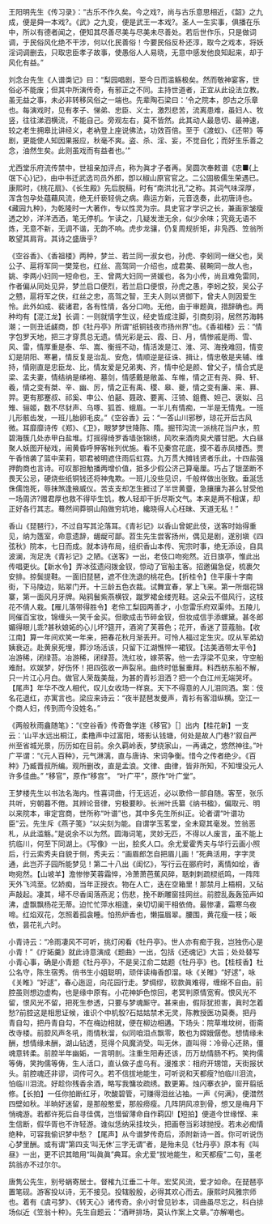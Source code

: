 <!-- { "loadSidebar": true } -->
王阳明先生《传习录》：“古乐不作久矣。今之戏?，尚与古乐意思相近，《韶》之九成，便是舜一本戏?。《武》之九变，便是武王一本戏?。圣人一生实事，俱播在乐中，所以有德者闻之，便知其尽善尽美与尽美未尽善处。若后世作乐，只是做词调，于民俗风化绝不干涉，何以化民善俗！今要民俗反朴还淳，取今之戏本，将妖淫词调删去，只取忠臣孝子故事，使愚俗人人易晓，无意中感发他良知起来，却于风化有益。”

刘念台先生《人谱类记》曰：“梨园唱剧，至今日而滥觞极矣。然而敬神宴客，世俗必不能废；但其中所演传奇，有邪正之不同。主持世道者，正宜从此设法立教。虽无益之事，未必非转移风俗之一端也。先辈陶石梁曰：‘令之院本，卽古之乐章也。每演戏时，见有孝子、悌弟、忠臣、义士，激烈悲苦，流离患难，虽妇人、牧竖，往往涕泗横流，不能自己。旁观左右，莫不皆然。此其动人最恳切、最神速，较之老生拥皋比讲经义，老衲登上座说佛法，功效百倍。至于《渡蚁》、《还带》等剧，更能使人知因果报应，秋毫不爽。盗、杀、淫、妄，不觉自化；而好生乐善之念，油然生矣。此则虽戏而有益者也。’”


尤西堂乐府流传禁中，世祖亲加评点，称为眞才子者再。吴圆次奉敕谱《忠■{上氓下心}记》，由中书迁武选司员外郎，卽以椒山原官官之。二公固极儒生荣遇已。康熙时，《桃花扇》、《长生殿》先后脱稿，时有“南洪北孔”之称。其词气味深厚，浑含包孕处蕴藉风流，绝无纤亵轻佻之病。鼎运方新，元音迭奏，此初唐诗也。《藏园九种》，为乾隆时一大著作，专以性灵为宗。具史官才学识之长，兼画家皱瘦透之妙，洋洋洒洒，笔无停机。乍读之，几疑发泄无余，似少余味；究竟无语不炼，无意不新，无调不谐，无韵不响。虎步龙骧，仍复周规折矩，非凫西、笠翁所敢望其肩背。其诗之盛唐乎?

《空谷香》、《香祖楼》两种，梦兰、若兰同一淑女也，孙虎、李蚓同一继父也，吴公子、扈将军同一樊笼也，红丝、高驾同一介绍也，成君美、裴畹同一故人也，姚、李两小妇同一短命也，王、曾两大妇同一贤媛也，各为小传，尚且难免雷同，作者偏从同处见异，梦兰启口便烈，若兰启口便恨，孙虎之愚，李蚓之狡，吴公子之戆，扈将军之侠，红丝之忠，高驾之智，王夫人则以贤御下，曾夫人则因爱生怜。此外如成、裴诸君，各有性情，各分口吻。无他，由于审题眞，措辞确也。两种均有【混江龙】长调：一则就情字生议，经史皆成注脚，引商刻羽，居然苏海韩潮；一则丑诋鹾商，卽《牡丹亭》所谓“纸铜钱夜市扬州界”也。《香祖楼》云：“情字包罗天地，把三才穿贯总无遗。情光彩是云、霞、日、月，情惨戚是雨、雪、风、雷，情厚重是泰、华、嵩、衡摇不动，情活泼是江、淮、河、海挽难回，情变幻是阴阳、寒暑，情反复是治乱、安危，情顺逆是征诛、揖让，情忠敬是夹辅、维持，情刚直是忠臣龙、比，情友爱是兄弟夷、齐，情中伦是颜、曾父子，情合式是梁、孟夫妻，情结纳是绨袍、墓剑，情感戴是敞盖、车帷，情之正有尧、舜、轩、羲，情之变有桀、辛、幽、厉，情之正有禹、稷、皋、夔，情之变有廉、来、奡、羿。更有那蹇叔、祁奚、申公、伯嚭、聂政、要离、汪锜、鉏麑、妲己、褒姒、吕雉、骊姬，数不尽豺声、乌啄、狐首、蛾眉。一半儿有情痴，一半是无情鬼。一班儿形骸齿发，一班儿胎卵毛皮。”《空谷香》云：“一答山川邪秽，琼花开后古风微。耳靡靡诗传《郑》、《卫》，眼梦梦世降陈、隋。掘邗沟流一派桃花当户水，煎碧海簇几处赤甲白盐堆。灯摇得绮罗香墙张锦绣，风吹来酒肉臭犬餍甘肥。大白昼聚人妖图开秘戏，闹黄昏呼狎客帐列优施。看不见秦宫花底，摸不着赤凤楼西。贾午香悄袭了篮中茉莉，鄂君被明遮住雨后虹霓。九万贯大摊钱贤者乐此，十四盐强押韵商也言诗。可叹那担觔播两增价值，抵多少假公济己算毫厘。巧占了银垄断不畏天公忌，硬烧些纸铜钱还将神鬼欺。一班儿没些见识，千般样做出张致。垂涎恁侏儒饱死，辱抹煞逢掖威仪。苦支支却怎生捱过了半世黄虀，急攘攘为甚么甘受他一场周济?赠君厚也救不得毕生饥，教人轻却干折尽斯文气。本来是两不相谋，却正好各行其志。蓦然间莽铜山陷做穷坑地，纔晓得人心枉昧、天道无私！”


香山《琵琶行》，不过自写其沦落耳。《青衫记》以香山曾妮此伎，送客时始得重见，纳为簉室，命意遗辞，龌龊可鄙。苕生先生尝客扬州，偶见是剧，遂别塡《四弦秋》院本，七日而成。就本诗布局，组织香山本传、宪宗时事，绝无添设，自具波澜，洵足洗《青衫记》之陋。《送客》一出，老伎口吻宛然。近日旗亭，惟此出传唱更伙。【新水令】弄冰弦遗闷拨金钗，惊动了官船主客。招邀偏急促，梳裹欠安排。掠鬓提鞋。一面旧琵琶，遮不住洗退的桃花色。【折桂令】住平康十字南街，下马陵边，贴翠门开。十三龄五色衣裁。试舞宜春，掌上飞来。第一所烟花锦寨，第一面风月牙牌。飐鸦鬟紫燕横钗，蹴罗裙金缕兜鞋。这朵云不借风行，这枝花不倩人栽。【雁儿落带得胜令】老伶工梨园两善才，小忽雷乐府双渠帅。五陵儿同催百宝妆，锦缠头一笑千金买。但歌成击节碎金钗，但妆成信手添螺黛。甚冬郎媚得眼儿乖?甚秋娘妬的心儿坏?筵开，酒涴了芙蓉色；花开，香迷了荳蔻胎。【收江南】算一年间欢笑一年来，把春花秋月渐丢开。可怜人福过定生灾。叹从军弟幼姨衰迈。赴黄泉死埋，葬沙场活该，只留下江湖憔悴一裙钗。【沽美酒带太平令】冶游稀，闭绿苔。冶游稀，闭绿苔。洗红妆，嫁茶客。他一去浮梁不见来，守空船难耐。欢娱梦，好伤怀！把四弦收一声裂帛。曲终时低鬟重拜。料西舫东船不解，只一片江心月白。做官人荣哉美哉，为甚的青衫泪洒？把一个白江州无端哭坏。【尾声】年华不改人相代，叹儿女收场一样哀。天下不得意的人儿泪同洒。案：伎名花退红，亦寓言也。梁应来诗云：“夜半琵琶发曼声，青衫有客泪纵横。空江一个商人妇，传到而今没姓名。”


《两般秋雨盦随笔》：“《空谷香》传奇鲁学连《移官》［］出内【桂花新】一支云：‘山平水远出桐江，柔橹声中过富阳，塔影认钱塘，何处是故人门巷?’叙自严州至省城光景，历历如在目前。余久羁岭表，梦绕家山，一再诵之，悠然神往。”叶广平谓：“《元人百种》，元气淋漓，直与唐诗、宋词争衡。惜今之传者绝少。《百种》乃臧晋叔所编。观所删改，直是孟浪。文律、曲律，皆非所知，不知埋没元人许多佳曲。”
“移官”，原作“移宫”。
“叶广平”，原作“叶广堂”。


王梦楼先生以书法名海内。性喜词曲，行无远近，必以歌伶一部自随。客至，张乐共听，穷朝暮不倦。其辨论音律，穷极要眇。长洲叶氏纂《纳书楹》，偏取元、明以来院本，审定宫商，世所称“叶谱”也，其中多先生所纠正。论者谓“叶谱功臣”云。先生斥《燕子笺》“以尖刻为能。自谓学玉茗堂，全未窥其毫发。笠翁恶札，从此滥觞。”是说余不以为然。圆海词笔，灵妙无匹，不得以人废言，虽不能上抗临川，何至下同湖上。《写像》一出，脍炙人口。余尤爱霍秀夫与华行云画小照后，行云索秀夫自貌于侧，秀夫云：“画眉郎怎自把眉儿画！”死典活用，字字灵通，此岂芥子园所能梦见！第二十八出《闺忆》，写行云在郦府时，离情如绘，香吻宛然。【山坡羊】澹惨惨芙蓉霜悴，冷萧萧芭蕉风碎，聒刺刺疏棂纸鸣，一阵阵天外飞鸿至。忆娇痴，当年正授衣。物在人亡，迭在空箱里！那禁月上梧桐，又砧声敲起。凄其，埽不尽香闺落燕泥；伤悲，挽不断雕窗挂网丝。前腔乱轰轰笳声如沸，虚飘飘杨花无蒂。迫忙忙萍水相逢，亲切切阑干相依倚。最惨凄，霜寒乌夜啼。红焰双花，怎照着孤衾睡。怕热炉香也，懒描眉翠。腰围，黄花瘦一枝；皈依，昙花礼六时。


小青诗云：“冷雨凄风不可听，挑灯闲看《牡丹亭》。世人亦有痴于我，岂独伤心是小青！”《疗妬羹》就此诗意演成《题曲》一出，包括《还魂记》大旨；处处替写小青心事，确是小青题《牡丹亭》，不是吴江俞二姑题《牡丹亭》也。【桂枝香】杜公名守，陈生宿秀。俏书生小姐聪明，顽伴读梅香卽溜。咏《关睢》“好逑”，咏《关睢》“好逑”，春心迤逗，向花园行走。梦绸缪，软款眞难得，缠绵不自由。前腔虽则想边虚构，也是缘中原有。小花神妒色惊回，老冥判原情宽宥。恨风光不留，恨风光不留，把死生参透，只要与梦魂厮守。甚来由，假际犹担害，眞时怎着愁?前腔这是相思证候，谁识个中机彀?石姑姑禁术无灵，陈教授医功莫奏。把丹青自勾，把丹青自勾，不在梅边相就，便在柳边相遘。下场头：院草堆坟树，衙斋改寺楼。前腔风声冬吼，雨情秋溜，似同咱泪点飘零，敢也为嫦娥僝僽。想情缘未酬，想情缘未酬，湖山钻透，觅得个风魔消受。叫无休，直叫得：冷骨心还熟，僵魂意转柔。前腔半年幽姤，一言明剖。注重生阳寿还该，历万劫情肠不朽。笑拘儒等俦，笑拘儒等俦，生人活口，直认做子虚乌有。漫推求：相府开甥馆，天街报状头。前腔魂还非谬，词传可久。若不信拔地能生，可听说和天都瘦?怕临川泪流，怕临川泪流。好趁你残香余酒，略写我慵妆疏绣。数更筹。烛闪搴衣护，窗开翦纸修。【长拍】一任你拍断红牙，吹酸碧管，可赚得泪丝沾袖。一声《何满》，便澘然四壁如秋。半晌好迷留，是那般憨爱，那般痨瘦。几阵阴风凉到骨，想又是梅月下悄魂游。若都许死后自寻佳偶，岂惜留薄命自作羁囚!【短拍】便道今世缘悭、来生信断，假华胥也不许轻游。谁似恁纳采挂坟头，把画卷当彩球抛授。若未必痴情绝种，可容我偷识梦中愁？【尾声】从今谱梦传奇后，添附新诗一首。你可听说伤心梦里酬。或有谓“第四支‘叫无休’三字无谓”者，是殆未见《牡丹亭》原本有《叫昼》一出，更不识其暗用“叫眞眞”典耳。余尤爱“拔地能生，和天都瘦”二句，虽老鸹翁亦不过尔尔。


唐隽公先生，别号蜗寄居士。督榷九江垂二十年。宏奖风流，爱才如命。在琵琶亭置笔砚。游客投以诗，无不接见。投辖殷殷，必得其欢心而去。康熙时风雅宗师也。着有《虞弓梦》、《转天心》诸传奇。余小时曾见钞本，词曲虽尽忘之，科白排场似近《笠翁十种》。先生自题云：“酒畔排场，莫认作案上文章。”亦解嘲也。

